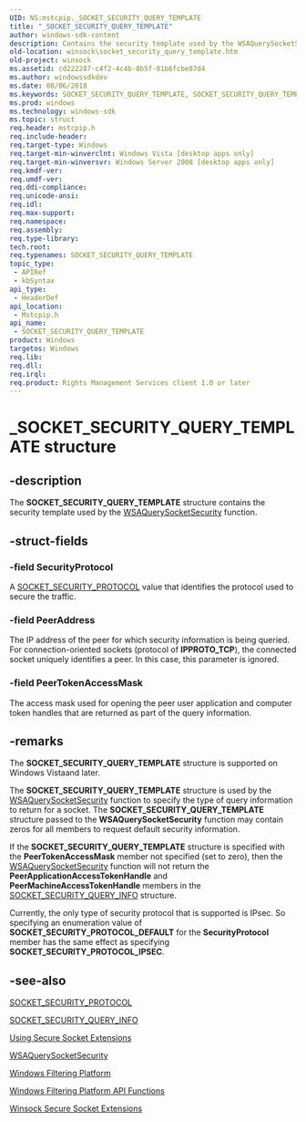 ```yaml
---
UID: NS:mstcpip._SOCKET_SECURITY_QUERY_TEMPLATE
title: "_SOCKET_SECURITY_QUERY_TEMPLATE"
author: windows-sdk-content
description: Contains the security template used by the WSAQuerySocketSecurity function.
old-location: winsock\socket_security_query_template.htm
old-project: winsock
ms.assetid: cd222287-c4f2-4c4b-8b5f-81b6fcbe87d4
ms.author: windowssdkdev
ms.date: 08/06/2018
ms.keywords: SOCKET_SECURITY_QUERY_TEMPLATE, SOCKET_SECURITY_QUERY_TEMPLATE structure [Winsock], _SOCKET_SECURITY_QUERY_TEMPLATE, mstcpip/SOCKET_SECURITY_QUERY_TEMPLATE, winsock.socket_security_query_template
ms.prod: windows
ms.technology: windows-sdk
ms.topic: struct
req.header: mstcpip.h
req.include-header: 
req.target-type: Windows
req.target-min-winverclnt: Windows Vista [desktop apps only]
req.target-min-winversvr: Windows Server 2008 [desktop apps only]
req.kmdf-ver: 
req.umdf-ver: 
req.ddi-compliance: 
req.unicode-ansi: 
req.idl: 
req.max-support: 
req.namespace: 
req.assembly: 
req.type-library: 
tech.root: 
req.typenames: SOCKET_SECURITY_QUERY_TEMPLATE
topic_type:
 - APIRef
 - kbSyntax
api_type:
 - HeaderDef
api_location:
 - Mstcpip.h
api_name:
 - SOCKET_SECURITY_QUERY_TEMPLATE
product: Windows
targetos: Windows
req.lib: 
req.dll: 
req.irql: 
req.product: Rights Management Services client 1.0 or later
---
```


# _SOCKET_SECURITY_QUERY_TEMPLATE structure


## -description


The <b>SOCKET_SECURITY_QUERY_TEMPLATE</b> structure contains the security template used by the <a href="https://msdn.microsoft.com/fda7738f-b7fc-49c3-aa40-9beea31d1009">WSAQuerySocketSecurity</a> function.


## -struct-fields




### -field SecurityProtocol

A <a href="https://msdn.microsoft.com/ae77ac61-5035-401e-a4b6-345c1be7b2b7">SOCKET_SECURITY_PROTOCOL</a> value that identifies the protocol used to secure the traffic.


### -field PeerAddress

The IP address of the peer for which security information is being queried.  For connection-oriented sockets (protocol of <b>IPPROTO_TCP</b>), the connected socket uniquely identifies a peer.  In this case, this parameter is ignored.


### -field PeerTokenAccessMask

The access mask used for opening the peer user application and computer token handles that are returned as part of the query information.


## -remarks



The <b>SOCKET_SECURITY_QUERY_TEMPLATE</b> structure  is supported on Windows Vistaand later.

The <b>SOCKET_SECURITY_QUERY_TEMPLATE</b> structure  is used by the <a href="https://msdn.microsoft.com/fda7738f-b7fc-49c3-aa40-9beea31d1009">WSAQuerySocketSecurity</a> function to specify the type of query information to return for a socket. The <b>SOCKET_SECURITY_QUERY_TEMPLATE</b> structure passed to the <b>WSAQuerySocketSecurity</b> function may contain zeros for all members to request default security information. 

If the <b>SOCKET_SECURITY_QUERY_TEMPLATE</b> structure  is specified with the <b>PeerTokenAccessMask</b> member not specified (set to zero), then the <a href="https://msdn.microsoft.com/fda7738f-b7fc-49c3-aa40-9beea31d1009">WSAQuerySocketSecurity</a> function will not return the <b>PeerApplicationAccessTokenHandle</b> and <b>PeerMachineAccessTokenHandle</b> members in the <a href="https://msdn.microsoft.com/90439ff6-e6a8-4124-b280-a65b9ca12787">SOCKET_SECURITY_QUERY_INFO</a> structure.

Currently, the only type of security protocol that is supported is IPsec. So specifying an enumeration value  of <b>SOCKET_SECURITY_PROTOCOL_DEFAULT</b> for the <b>SecurityProtocol</b> member has the same effect as specifying <b>SOCKET_SECURITY_PROTOCOL_IPSEC</b>. 




## -see-also




<a href="https://msdn.microsoft.com/ae77ac61-5035-401e-a4b6-345c1be7b2b7">SOCKET_SECURITY_PROTOCOL</a>



<a href="https://msdn.microsoft.com/90439ff6-e6a8-4124-b280-a65b9ca12787">SOCKET_SECURITY_QUERY_INFO</a>



<a href="https://msdn.microsoft.com/d5e2f9d0-c61f-42d3-b62b-6c75b221ae24">Using Secure Socket Extensions</a>



<a href="https://msdn.microsoft.com/fda7738f-b7fc-49c3-aa40-9beea31d1009">WSAQuerySocketSecurity</a>



<a href="https://msdn.microsoft.com/4043a85f-ebdc-424c-acf5-9097d1472773">Windows Filtering Platform</a>



<a href="https://msdn.microsoft.com/26a69710-9981-40a4-8b1e-dca709624ead">Windows Filtering Platform  API  Functions</a>



<a href="https://msdn.microsoft.com/023a9f96-814f-40c3-a186-ae0a0c9baef2">Winsock Secure Socket Extensions</a>
 

 

